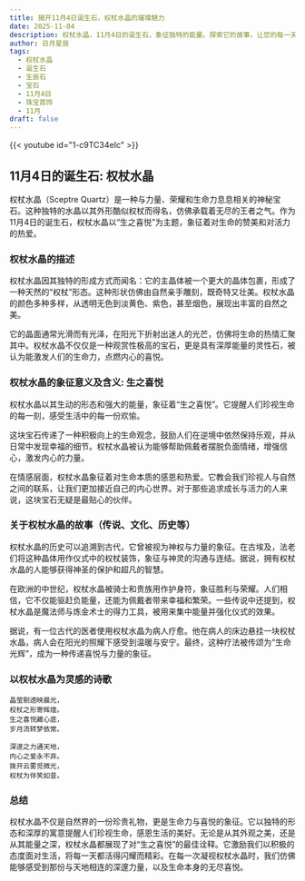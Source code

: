 ```yaml
---
title: 揭开11月4日诞生石，权杖水晶的璀璨魅力
date: 2025-11-04
description: 权杖水晶，11月4日的诞生石，象征独特的能量。探索它的故事，让您的每一天更有意义。
author: 日月星辰
tags:
  - 权杖水晶
  - 诞生石
  - 生辰石
  - 宝石
  - 11月4日
  - 珠宝首饰
  - 11月
draft: false
---
```


{{< youtube id="1-c9TC34eIc" >}}

## 11月4日的诞生石: 权杖水晶

权杖水晶（Sceptre Quartz）是一种与力量、荣耀和生命力息息相关的神秘宝石。这种独特的水晶以其外形酷似权杖而得名，仿佛承载着无尽的王者之气。作为11月4日的诞生石，权杖水晶以“生之喜悦”为主题，象征着对生命的赞美和对活力的热爱。

### 权杖水晶的描述

权杖水晶因其独特的形成方式而闻名：它的主晶体被一个更大的晶体包裹，形成了一种天然的“权杖”形态。这种形状仿佛由自然亲手雕刻，既奇特又壮美。权杖水晶的颜色多种多样，从透明无色到淡黄色、紫色，甚至烟色，展现出丰富的自然之美。

它的晶面通常光滑而有光泽，在阳光下折射出迷人的光芒，仿佛将生命的热情汇聚其中。权杖水晶不仅仅是一种观赏性极高的宝石，更是具有深厚能量的灵性石，被认为能激发人们的生命力，点燃内心的喜悦。

### 权杖水晶的象征意义及含义: 生之喜悦

权杖水晶以其生动的形态和强大的能量，象征着“生之喜悦”。它提醒人们珍视生命的每一刻，感受生活中的每一份欢愉。

这块宝石传递了一种积极向上的生命观念，鼓励人们在逆境中依然保持乐观，并从日常中发现幸福的细节。权杖水晶被认为能够帮助佩戴者摆脱负面情绪，增强信心，激发内心的力量。

在情感层面，权杖水晶象征着对生命本质的感恩和热爱。它教会我们珍视人与自然之间的联系，让我们更加接近自己的内心世界。对于那些追求成长与活力的人来说，这块宝石无疑是最贴心的伙伴。

### 关于权杖水晶的故事（传说、文化、历史等）

权杖水晶的历史可以追溯到古代，它曾被视为神权与力量的象征。在古埃及，法老们将这种晶体用作仪式中的权杖装饰，象征与神灵的沟通与连结。据说，拥有权杖水晶的人能够获得神圣的保护和超凡的智慧。

在欧洲的中世纪，权杖水晶被骑士和贵族用作护身符，象征胜利与荣耀。人们相信，它不仅能驱赶负能量，还能为佩戴者带来幸福和繁荣。一些传说中还提到，权杖水晶是魔法师与炼金术士的得力工具，被用来集中能量并强化仪式的效果。

据说，有一位古代的医者使用权杖水晶为病人疗愈。他在病人的床边悬挂一块权杖水晶，病人会在阳光的照耀下感受到温暖与安宁。最终，这种疗法被传颂为“生命光辉”，成为一种传递喜悦与力量的象征。

### 以权杖水晶为灵感的诗歌

```
晶莹剔透映晨光，  
权杖之形寄辉煌。  
生之喜悦藏心底，  
岁月流转梦依常。  

深邃之力通天地，  
内心之爱永不弃。  
拨开云雾觅微光，  
权杖为伴笑如昔。
```

### 总结

权杖水晶不仅是自然界的一份珍贵礼物，更是生命力与喜悦的象征。它以独特的形态和深厚的寓意提醒人们珍视生命，感恩生活的美好。无论是从其外观之美，还是从其能量之深，权杖水晶都展现了对“生之喜悦”的最佳诠释。它激励我们以积极的态度面对生活，将每一天都活得闪耀而精彩。在每一次凝视权杖水晶时，我们仿佛能够感受到那份与天地相连的深邃力量，以及生命本身的无尽喜悦。